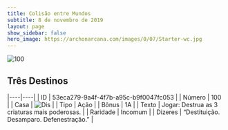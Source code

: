 ```yaml
---
title: Colisão entre Mundos
subtitle: 8 de novembro de 2019
layout: page
show_sidebar: false
hero_image: https://archonarcana.com/images/0/07/Starter-wc.jpg
---
```


![100](https://cdn.keyforgegame.com/media/card_front/pt/452_100_VGMC42GGFR76_pt.png)

## Três Destinos

|----|----|
| ID | 53eca279-9a4f-4f7b-a95c-b9f0047fc053 |
| Número | 100 |
| Casa | ![Dis](https://archonarcana.com/images/thumb/e/e8/Dis.png/22px-Dis.png "Dis") |
| Tipo | Ação |
| Bônus | 1A |
| Texto | Jogar:  Destrua as 3 criaturas mais  poderosas. |
| Raridade | Incomum |
| Dizeres | “Destituição. Desamparo. Defenestração.” |
